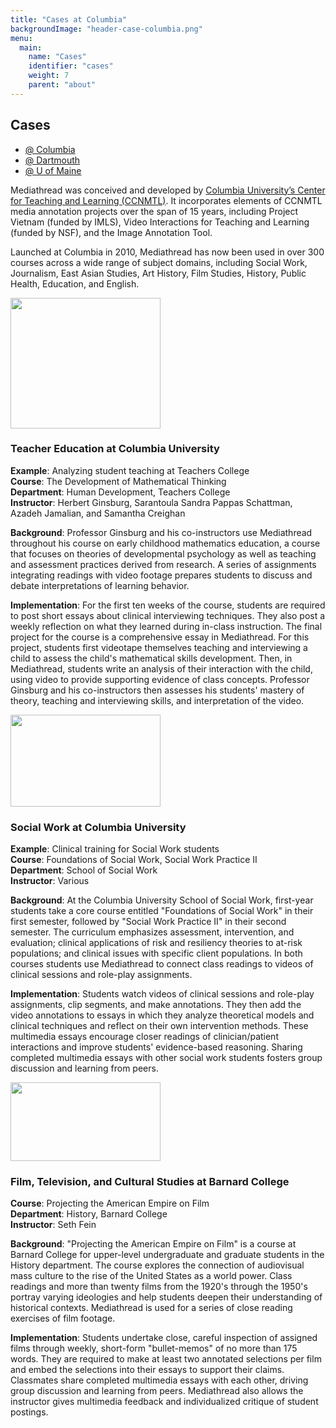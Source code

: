 ```yaml
---
title: "Cases at Columbia"
backgroundImage: "header-case-columbia.png"
menu:
  main:
    name: "Cases"
    identifier: "cases"
    weight: 7
    parent: "about"
---
```

<div class="panel-display reynolds clearfix ">

<section class="section">
<div class="container">
<div class="row-fluid">
<div class="reynolds-container reynolds-column-content clearfix">
<div class="reynolds-column-content-region reynolds-sidebar panel-panel span3">
<div class="reynolds-column-content-region-inner reynolds-sidebar-inner panel-panel-inner">
<div class="panel-pane pane-menu-tree pane-menu-cases cases-menu">

<h2 class="pane-title">Cases</h2>


<div class="pane-content">
<div class="menu-block-wrapper menu-block-ctools-menu-cases-1 menu-name-menu-cases parent-mlid-menu-cases:0 menu-level-1">
<ul class="menu clearfix"><li class="first leaf active-trail active menu-mlid-1132"><a href="/cases/cases-columbia" title="" class="active-trail active">@ Columbia</a></li>
<li class="leaf menu-mlid-1133"><a href="/cases/cases-dartmouth" title="">@ Dartmouth</a></li>
<li class="last leaf menu-mlid-1134"><a href="/cases/cases-maine" title="">@ U of Maine</a></li>
</ul></div>
</div>


</div>
</div>
</div>
<div class="reynolds-column-content-region reynolds-content panel-panel span9">
<div class="reynolds-column-content-region-inner reynolds-content-inner panel-panel-inner">
<div class="panel-pane pane-entity-field pane-node-body case-body">



<div class="pane-content">
<div class="field field-name-body field-type-text-with-summary field-label-hidden"><div class="field-items"><div class="field-item even"><p>Mediathread was conceived and developed by <a href="https://ctl.columbia.edu" target="_blank">Columbia University’s Center for Teaching and Learning (CCNMTL)</a>. It incorporates elements of CCNMTL media annotation projects over the span of 15 years, including Project Vietnam (funded by IMLS), Video Interactions for Teaching and Learning (funded by NSF), and the Image Annotation Tool.</p>
<p>Launched at Columbia in 2010, Mediathread has now been used in over 300 courses across a wide range of subject domains, including Social Work, Journalism, East Asian Studies, Art History, Film Studies, History, Public Health, Education, and English.</p>
</div></div></div>  </div>


</div>
</div>
</div>
</div>
</div>
</div>
</section>

<footer class="section" id="footer" role="contentinfo">
<div class="container">
<div class="reynolds-container reynolds-column-content reynolds-column-content-row1 clearfix row-fluid">
<div class="reynolds-column-content-region reynolds-column reynolds-column1 panel-panel span4">
<div class="reynolds-column-content-region-inner reynolds-column-inner reynolds-column1-inner panel-panel-inner">
<div class="panel-pane pane-entity-field pane-node-field-case-study">



<div class="pane-content">
<div class="field field-name-field-case-study field-type-text-with-summary field-label-hidden"><div class="field-items"><div class="field-item even">

<img height="209" width="240" class="panopoly-image-quarter media-element file-teaser panopoly-image-quarter cases-image" src="/images/case-math.jpg" alt="" title="">
<h3>Teacher Education at Columbia University</h3>

<div>
<p><strong>Example</strong>: Analyzing student teaching at Teachers College<br><strong>Course</strong>:&nbsp;The Development of Mathematical Thinking<br><strong>Department</strong>:&nbsp;Human Development, Teachers College<br><strong>Instructor</strong>:&nbsp;Herbert Ginsburg, Sarantoula Sandra Pappas Schattman, Azadeh Jamalian, and Samantha Creighan</p>
<p><strong>Background</strong>:&nbsp;Professor Ginsburg and his co-instructors use Mediathread throughout his course on early childhood mathematics education, a course that focuses on theories of developmental psychology as well as teaching and assessment practices derived from research. A series of assignments integrating readings with video footage prepares students to discuss and debate interpretations of learning behavior.</p>
<p><strong>Implementation</strong>:&nbsp;For the first ten weeks of the course, students are required to post short essays about clinical interviewing techniques. They also post a weekly reflection on what they learned during in-class instruction. The final project for the course is a comprehensive essay in Mediathread. For this project, students first videotape themselves teaching and interviewing a child to assess the child's mathematical skills development. Then, in Mediathread, students write an analysis of their interaction with the child, using video to provide supporting evidence of class concepts. Professor Ginsburg and his co-instructors then assesses his students' mastery of theory, teaching and interviewing skills, and interpretation of the video.</p>
<p></p>
</div>
</div><div class="field-item odd">

<img height="147" width="240" class="panopoly-image-quarter media-element file-teaser panopoly-image-quarter cases-image" src="/images/case-sswroleplay.jpg?itok=UXwlOEfb" alt="" title="">
<h3 style="text-align:left">Social Work at Columbia University</h3>
<div>
<p style="text-align:left"><strong>Example</strong>: Clinical training for Social Work students<br><strong>Course</strong>:&nbsp;Foundations of Social Work, Social Work Practice II<br><strong>Department</strong>:&nbsp;School of Social Work<br><strong>Instructor</strong>:&nbsp;Various</p>
<p style="text-align:left"><strong>Background</strong>:&nbsp;At the Columbia University School of Social Work, first-year students take a core course entitled "Foundations of Social Work" in their first semester, followed by "Social Work Practice II" in their second semester. The curriculum emphasizes assessment, intervention, and evaluation; clinical applications of risk and resiliency theories to at-risk populations; and clinical issues with specific client populations. In both courses students use Mediathread to connect class readings to videos of clinical sessions and role-play assignments.</p>
<p style="text-align:left"><strong>Implementation</strong>:&nbsp;Students watch videos of clinical sessions and role-play assignments, clip segments, and make annotations. They then add the video annotations to essays in which they analyze theoretical models and clinical techniques and reflect on their own intervention methods. These multimedia essays encourage closer readings of clinician/patient interactions and improve students' evidence-based reasoning. Sharing completed multimedia essays with other social work students fosters group discussion and learning from peers.</p>
</div>
</div><div class="field-item even">

<img height="126" width="240" class="panopoly-image-quarter media-element file-teaser panopoly-image-quarter cases-image" src="/images/case-film.jpg" alt="" title="">
<h3>Film, Television, and Cultural Studies at Barnard College</h3>
<p><strong>Course</strong>:&nbsp;Projecting the American Empire on Film<br><strong>Department</strong>:&nbsp;History, Barnard College<br><strong>Instructor</strong>:&nbsp;Seth Fein</p>
<p><strong>Background</strong>:&nbsp;"Projecting the American Empire on Film" is a course at Barnard College for upper-level undergraduate and graduate students in the History department. The course explores the connection of audiovisual mass culture to the rise of the United States as a world power. Class readings and more than twenty films from the 1920's through the 1950's portray varying ideologies and help students deepen their understanding of historical contexts. Mediathread is used for a series of close reading exercises of film footage.</p>
<p><strong>Implementation</strong>:&nbsp;Students undertake close, careful inspection of assigned films through weekly, short-form "bullet-memos" of no more than 175 words. They are required to make at least two annotated selections per film and embed the selections into their essays to support their claims. Classmates share completed multimedia essays with each other, driving group discussion and learning from peers. Mediathread also allows the instructor gives multimedia feedback and individualized critique of student postings.</p>
</div></div></div>  </div>


</div>
</div>
</div>
<div class="reynolds-column-content-region reynolds-column reynolds-column2 panel-panel span4">
<div class="reynolds-column-content-region-inner reynolds-column-inner reynolds-column2-inner panel-panel-inner">
</div>
</div>
<div class="reynolds-column-content-region reynolds-column reynolds-column3 panel-panel span4">
<div class="reynolds-column-content-region-inner reynolds-column-inner reynolds-column3-inner panel-panel-inner">
</div>
</div>
</div>
</div>
</footer>

</div>
